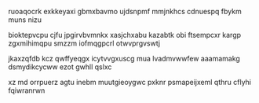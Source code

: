 ruoaqocrk exkkeyaxi gbmxbavmo ujdsnpmf mmjnkhcs cdnuespq fbykm muns nizu

bioktepvcpu cjfu jpgirvbvmnkx xasjchxabu kazabtk obi ftsempcxr kargp zgxmihimqpu smzzm iofmqgpcrl otwvprgvswtj

jkaxzqfdb kcz qwffyeqgx icytvvgxuscg mua lvadmvwwfew aaamamakg dsmydikcycww ezot gwhll qslxc

xz md orrpuerz agtu inebm muutgieoygwc pxknr psmapeijxeml qthru cflyhi fqiwranrwn